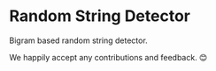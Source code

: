 # Random String Detector

Bigram based random string detector.

We happily accept any contributions and feedback. 😊